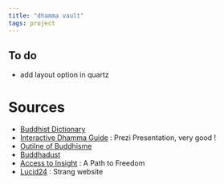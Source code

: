 ```yaml
---
title: "dhamma vault"
tags: project
---
```


## To do

- add layout option in quartz

# Sources

- [Buddhist Dictionary](https://fractalcitta.github.io/Buddhist-Dictionary/dic_idx.html)
- [Interactive Dhamma Guide](https://prezi.com/view/RuyJOGbbzqBZqQtGx8nl/) : Prezi Presentation, very good !
- [Outilne of Buddhisme](https://en.wikipedia.org/wiki/Outline_of_Buddhism)
- [Buddhadust](http://buddhadust.net/)
- [Access to Insight](https://www.accesstoinsight.org/ptf/index.html) : A Path to Freedom
- [Lucid24](https://www.lucid24.org/sted/8aam/index.html) : Strang website
